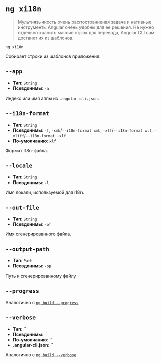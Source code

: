 # `ng xi18n`

> Мультиязычность очень распостранненая задача и нативные инструменты Angular очень удобны для ее решения. Не нужно отдельно хранить массив строк для перевода, Angular CLI сам достанет их из шаблонов.

```
ng xi18n
```

Собирает строки из шаблонов приложения.

## `--app`

* **Тип**: `String` 
* **Псевдонимы**: `-a`

Индекс или имя аппы из `.angular-cli.json`.


## `--i18n-format`

* **Тип**: `String`
* **Псевдонимы**: `-f`, `-xmb`/`--i18n-format xmb`, `-xlf`/`--i18n-format xlf`, `-xliff`/`--i18n-format -xlf`
* **По-умолчанию**: `xlf`

Формат i18n-файла.


## `--locale`

* **Тип**: `String`
* **Псевдонимы**: `-l`

Имя локали, используемой для i18n.


## `--out-file`

* **Тип**: `String`
* **Псевдонимы**: `-of`

Имя сгенерированного файла.


## `--output-path`

* **Тип**: `Path`
* **Псевдонимы**: `-op`

Путь к сгенерированному файлу


## `--progress`

Аналогично с [`ng build --progress`](../command-ng-build#--progress)


## `--verbose`

* **Тип**: ``
* **Псевдонимы**: ``
* **По-умолчанию**: ``
* **.angular-cli.json**: ``

Аналогично с [`ng build --verbose`](../command-ng-build#--verbose)
